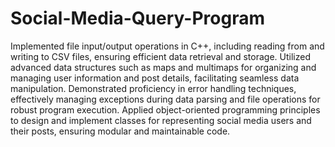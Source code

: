 # Social-Media-Query-Program
Implemented file input/output operations in C++, including reading from and writing to CSV files, ensuring efficient data retrieval and storage.
Utilized advanced data structures such as maps and multimaps for organizing and managing user information and post details, facilitating seamless data manipulation.
Demonstrated proficiency in error handling techniques, effectively managing exceptions during data parsing and file operations for robust program execution.
Applied object-oriented programming principles to design and implement classes for representing social media users and their posts, ensuring modular and maintainable code.
